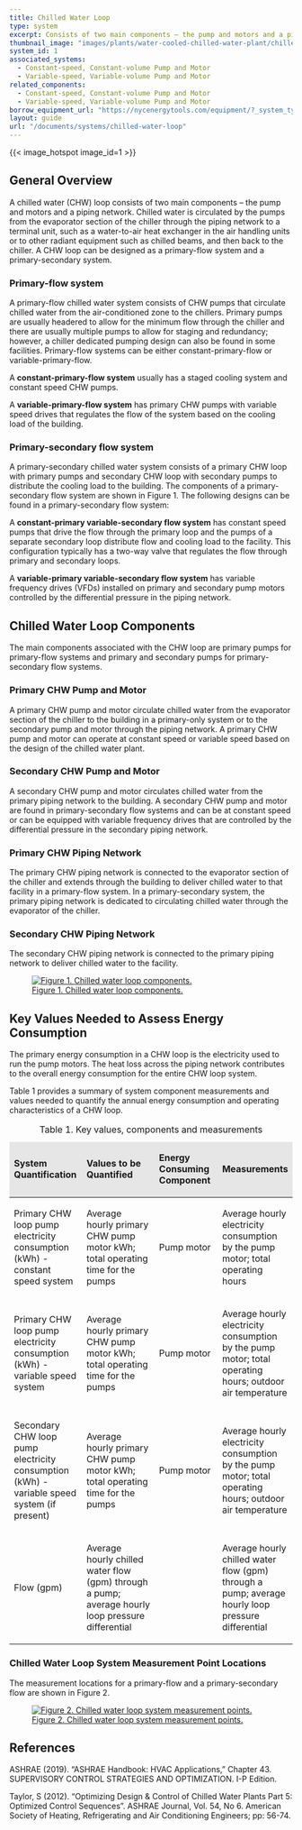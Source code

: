 ```yaml
---
title: Chilled Water Loop
type: system
excerpt: Consists of two main components – the pump and motors and a piping network.
thumbnail_image: "images/plants/water-cooled-chilled-water-plant/chilled-water-plant-overview.jpeg"
system_id: 1
associated_systems:
  - Constant-speed, Constant-volume Pump and Motor
  - Variable-speed, Variable-volume Pump and Motor
related_components:
  - Constant-speed, Constant-volume Pump and Motor
  - Variable-speed, Variable-volume Pump and Motor
borrow_equipment_url: "https://nycenergytools.com/equipment/?_system_type=chilled-water-loop"
layout: guide
url: "/documents/systems/chilled-water-loop"
---
```


{{< image_hotspot image_id=1 >}}

## General Overview

A chilled water (CHW) loop consists of two main components – the pump and motors and a piping network. Chilled water is circulated by the pumps from the evaporator section of the chiller through the piping network to a terminal unit, such as a water-to-air heat exchanger in the air handling units or to other radiant equipment such as chilled beams, and then back to the chiller. A CHW loop can be designed as a primary-flow system and a primary-secondary system.

### Primary-flow system

A primary-flow chilled water system consists of CHW pumps that circulate chilled water from the air-conditioned zone to the chillers. Primary pumps are usually headered to allow for the minimum flow through the chiller and there are usually multiple pumps to allow for staging and redundancy; however, a chiller dedicated pumping design can also be found in some facilities. Primary-flow systems can be either constant-primary-flow or variable-primary-flow.

A **constant-primary-flow system** usually has a staged cooling system and constant speed CHW pumps.  

A **variable-primary-flow system** has primary CHW pumps with variable speed drives that regulates the flow of the system based on the cooling load of the building.

### Primary-secondary flow system

A primary-secondary chilled water system consists of a primary CHW loop with primary pumps and secondary CHW loop with secondary pumps to distribute the cooling load to the building. The components of a primary-secondary flow system are shown in Figure 1. The following designs can be found in a primary-secondary flow system:

A **constant-primary variable-secondary flow system** has constant speed pumps that drive the flow through the primary loop and the pumps of a separate secondary loop distribute flow and cooling load to the facility. This configuration typically has a two-way valve that regulates the flow through primary and secondary loops.  

A **variable-primary variable-secondary flow system** has variable frequency drives (VFDs) installed on primary and secondary pump motors controlled by the differential pressure in the piping network.

## Chilled Water Loop Components

The main components associated with the CHW loop are primary pumps for primary-flow systems and primary and secondary pumps for primary-secondary flow systems.

### Primary CHW Pump and Motor

A primary CHW pump and motor circulate chilled water from the evaporator section of the chiller to the building in a primary-only system or to the secondary pump and motor through the piping network. A primary CHW pump and motor can operate at constant speed or variable speed based on the design of the chilled water plant.

### Secondary CHW Pump and Motor

A secondary CHW pump and motor circulates chilled water from the primary piping network to the building. A secondary CHW pump and motor are found in primary-secondary flow systems and can be at constant speed or can be equipped with variable frequency drives that are controlled by the differential pressure in the secondary piping network. 

### Primary CHW Piping Network

The primary CHW piping network is connected to the evaporator section of the chiller and extends through the building to deliver chilled water to that facility in a primary-flow system. In a primary-secondary system, the primary piping network is dedicated to circulating chilled water through the evaporator of the chiller.

### Secondary CHW Piping Network

The secondary CHW piping network is connected to the primary piping network to deliver chilled water to the facility.

<a href="/images/systems/chilled-water-loop/CHW-Loop-Diagram_11302022.jpg">
    <figure class="figure">
        <img src="/images/systems/chilled-water-loop/CHW-Loop-Diagram_11302022.jpg" class="figure-img img-fluid rounded" alt="Figure 1. Chilled water loop components.">
        <figcaption class="figure-caption text-left">Figure 1. Chilled water loop components.</figcaption>
    </figure>
</a>

## Key Values Needed to Assess Energy Consumption

The primary energy consumption in a CHW loop is the electricity used to run the pump motors. The heat loss across the piping network contributes to the overall energy consumption for the entire CHW loop system.

Table 1 provides a summary of system component measurements and values needed to quantify the annual energy consumption and operating characteristics of a CHW loop.

<table cellspacing="0" cellpadding="7">
    <caption>Table 1. Key values, components and measurements</caption>
    <thead>
        <tr>
            <td width="25.663716814159294%" bgcolor="#e7e6e6">
                <p><strong>System Quantification</strong></p>
            </td>
            <td width="26.01769911504425%" bgcolor="#e7e6e6">
                <p><strong>Values to be Quantified</strong></p>
            </td>
            <td width="22.371681415929203%" bgcolor="#e7e6e6">
                <p><strong>Energy Consuming Component</strong></p>
            </td>
            <td width="21.946902654867255%" bgcolor="#e7e6e6">
                <p><strong>Measurements</strong></p>
            </td>
        </tr>
    </thead>
    <tbody>
        <tr>
            <td width="25.663716814159294%">
                <p>Primary CHW loop pump electricity consumption (kWh) - constant speed system</p>
            </td>
            <td width="26.01769911504425%">
                <p>Average hourly primary CHW pump motor kWh; total operating time for the pumps</p>
            </td>
            <td width="22.371681415929203%">
                <p>Pump motor</p>
            </td>
            <td width="21.946902654867255%">
                <p>Average hourly electricity consumption by the pump motor; total operating hours</p>
            </td>
        </tr>
        <tr>
            <td width="25.663716814159294%">
                <p>Primary CHW loop pump electricity consumption (kWh) - variable speed system</p>
            </td>
            <td width="26.01769911504425%">
                <p>Average hourly primary CHW pump motor kWh; total operating time for the pumps</p>
            </td>
            <td width="22.371681415929203%">
                <p>Pump motor</p>
            </td>
            <td width="21.946902654867255%">
                <p>Average hourly electricity consumption by the pump motor; total operating hours; outdoor air temperature</p>
            </td>
        </tr>
        <tr>
            <td width="25.663716814159294%">
                <p>Secondary CHW loop pump electricity consumption (kWh) - variable speed system (if present)</p>
            </td>
            <td width="26.01769911504425%">
                <p>Average hourly primary CHW pump motor kWh; total operating time for the pumps</p>
            </td>
            <td width="22.371681415929203%">
                <p>Pump motor</p>
            </td>
            <td width="21.946902654867255%">
                <p>Average hourly electricity consumption by the pump motor; total operating hours; outdoor air temperature</p>
            </td>
        </tr>
        <tr>
            <td width="25.663716814159294%">
                <p>Flow (gpm)</p>
            </td>
            <td width="26.01769911504425%">
                <p>Average hourly chilled water flow (gpm) through a pump; average hourly loop pressure differential</p>
            </td>
            <td width="22.371681415929203%">
            </td>
            <td width="21.946902654867255%">
                <p>Average hourly chilled water flow (gpm) through a pump; average hourly loop pressure differential</p>
            </td>
        </tr>
    </tbody>
</table>

### Chilled Water Loop System Measurement Point Locations

The measurement locations for a primary-flow and a primary-secondary flow are shown in Figure 2.

<a href="/images/systems/chilled-water-loop/WCC-HE-economizer-2ndary-pump-Final-06132023.jpg">
<figure class="figure">
  <img src="/images/systems/chilled-water-loop/WCC-HE-economizer-2ndary-pump-Final-06132023.jpg" class="figure-img img-fluid rounded" alt="Figure 2. Chilled water loop system measurement points.">
  <figcaption class="figure-caption text-left">Figure 2. Chilled water loop system measurement points.</figcaption>
</figure>
</a>

## References

ASHRAE (2019). “ASHRAE Handbook: HVAC Applications,” Chapter 43. SUPERVISORY CONTROL STRATEGIES AND OPTIMIZATION. I-P Edition.

Taylor, S (2012). “Optimizing Design & Control of Chilled Water Plants Part 5: Optimized Control Sequences”. ASHRAE Journal, Vol. 54, No 6. American Society of Heating, Refrigerating and Air Conditioning Engineers; pp: 56-74.
